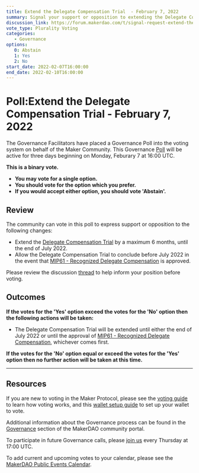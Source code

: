 ```yaml
---
title: Extend the Delegate Compensation Trial  - February 7, 2022
summary: Signal your support or opposition to extending the Delegate Compensation Trial.
discussion_link: https://forum.makerdao.com/t/signal-request-extend-the-delegate-compensation-trial/12686
vote_type: Plurality Voting
categories:
   - Governance
options:
   0: Abstain
   1: Yes
   2: No
start_date: 2022-02-07T16:00:00
end_date: 2022-02-10T16:00:00
---
```

# Poll:Extend the Delegate Compensation Trial  - February 7, 2022

The Governance Facilitators have placed a Governance Poll into the voting system on behalf of the Maker Community. This Governance [Poll](https://community-development.makerdao.com/en/learn/governance/on-chain-gov) will be active for three days beginning on Monday, Feburary 7 at 16:00 UTC.

**This is a binary vote.** 
- **You may vote for a single option.** 
- **You should vote for the option which you prefer.**
- **If you would accept either option, you should vote 'Abstain'.**

## Review

The community can vote in this poll to express support or opposition to the following changes: 
* Extend the [Delegate Compensation Trial](https://forum.makerdao.com/t/signal-request-should-we-trial-delegate-compensation-as-described-in-mip61-over-3-months/10978) by a maximum 6 months, until the end of July 2022.
* Allow the Delegate Compensation Trial to conclude before July 2022 in the event that [MIP61 - Recognized Delegate Compensation](https://mips.makerdao.com/mips/details/MIP61) is approved.

Please review the discussion [thread](https://forum.makerdao.com/t/signal-request-extend-the-delegate-compensation-trial/12686) to help inform your position before voting.

## Outcomes

**If the votes for the 'Yes' option exceed the votes for the 'No' option then the following actions will be taken:**
* The Delegate Compensation Trial will be extended until either the end of July 2022 or until the approval of [MIP61 - Recognized Delegate Compensation](https://mips.makerdao.com/mips/details/MIP61), whichever comes first.

**If the votes for the 'No' option equal or exceed the votes for the 'Yes' option then no further action will be taken at this time.**

---

## Resources

If you are new to voting in the Maker Protocol, please see the [voting guide](https://community-development.makerdao.com/en/learn/governance/how-voting-works/) to learn how voting works, and this [wallet setup guide](https://community-development.makerdao.com/en/learn/governance/voting-setup/) to set up your wallet to vote.

Additional information about the Governance process can be found in the [Governance](https://community-development.makerdao.com/en/learn/governance) section of the MakerDAO community portal.

To participate in future Governance calls, please [join us](https://github.com/makerdao/community/tree/master/governance/governance-and-risk-meetings) every Thursday at 17:00 UTC.

To add current and upcoming votes to your calendar, please see the [MakerDAO Public Events Calendar](https://calendar.google.com/calendar/embed?src=makerdao.com_3efhm2ghipksegl009ktniomdk%40group.calendar.google.com&ctz=UTC&mode=week&showCalendars=0&showPrint=0).
